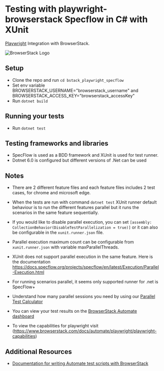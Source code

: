 # Testing with playwright-browserstack Specflow in C# with XUnit

[Playwright](https://playwright.dev/dotnet/) Integration with BrowserStack.

![BrowserStack Logo](https://d98b8t1nnulk5.cloudfront.net/production/images/layout/logo-header.png?1469004780)

## Setup

* Clone the repo and run `cd bstack_playwright_specflow `
* Set env variable BROWSERSTACK_USERNAME="browserstack_username" and BROWSERSTACK_ACCESS_KEY="browserstack_accessKey" 
* Run `dotnet build`

## Running your tests
- Run `dotnet test`

## Testing frameworks and libraries
* SpecFlow is used as a BDD framework and XUnit is used for test runner.
* Dotnet 6.0 is configured but different versions of .Net can be used

## Notes
* There are 2 different feature files and each feature files includes 2 test cases, for chrome and microsoft edge.
* When the tests are run with command `dotnet test` XUnit runner default behaviour is to run the different features parallel but it runs the scenarios in the same feature sequentially.
* If you would like to disable parallel execution, you can set `[assembly: CollectionBehavior(DisableTestParallelization = true)]` or it can also be configurable in the `xunit.runner.json` file.
* Parallel execution maximum count can be configurable from `xunit.runner.json` with variable maxParallelThreads.
* XUnit does not support parallel execution in the same feature. Here is the documentation https://docs.specflow.org/projects/specflow/en/latest/Execution/Parallel-Execution.html
* For running scenarios parallel, it seems only supported runner for .net is SpecFlow+

* Understand how many parallel sessions you need by using our [Parallel Test Calculator](https://www.browserstack.com/automate/parallel-calculator?ref=github)

* You can view your test results on the [BrowserStack Automate dashboard](https://www.browserstack.com/automate)
* To view the capabilities for playwright visit (https://www.browserstack.com/docs/automate/playwright/playwright-capabilities)

## Additional Resources
* [Documentation for writing Automate test scripts with BrowserStack](https://www.browserstack.com/docs/automate/playwright)
